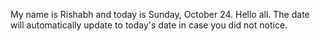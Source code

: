 My name is Rishabh and today is Sunday, October 24. Hello all. The date will automatically update to today's date in case you did not notice.
